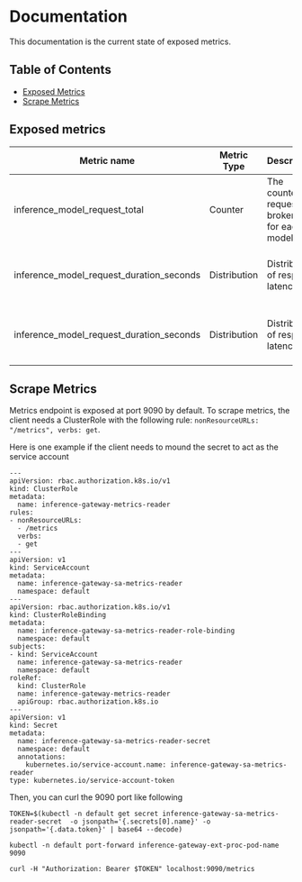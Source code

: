 # Documentation

This documentation is the current state of exposed metrics.

## Table of Contents
* [Exposed Metrics](#exposed-metrics)
* [Scrape Metrics](#scrape-metrics)

## Exposed metrics

| Metric name | Metric Type  | Description | Labels | Status | 
| ------------|--------------| ----------- | ------ | ------ |
| inference_model_request_total | Counter      | The counter of requests broken out for each model. | `model_name`=&lt;model-name&gt; <br> `target_model_name`=&lt;target-model-name&gt; ` | ALPHA |
| inference_model_request_duration_seconds | Distribution | Distribution of response latency. | `model_name`=&lt;model-name&gt; <br> `target_model_name`=&lt;target-model-name&gt; ` | ALPHA |
| inference_model_request_duration_seconds | Distribution      | Distribution of response latency. | `model_name`=&lt;model-name&gt; <br> `target_model_name`=&lt;target-model-name&gt; ` | ALPHA |

## Scrape Metrics

Metrics endpoint is exposed at port 9090 by default. To scrape metrics, the client needs a ClusterRole with the following rule:
`nonResourceURLs: "/metrics", verbs: get`.

Here is one example if the client needs to mound the secret to act as the service account
```
---
apiVersion: rbac.authorization.k8s.io/v1
kind: ClusterRole
metadata:
  name: inference-gateway-metrics-reader
rules:
- nonResourceURLs:
  - /metrics
  verbs:
  - get
---
apiVersion: v1
kind: ServiceAccount
metadata:
  name: inference-gateway-sa-metrics-reader
  namespace: default
---
apiVersion: rbac.authorization.k8s.io/v1
kind: ClusterRoleBinding
metadata:
  name: inference-gateway-sa-metrics-reader-role-binding
  namespace: default
subjects:
- kind: ServiceAccount
  name: inference-gateway-sa-metrics-reader
  namespace: default
roleRef:
  kind: ClusterRole
  name: inference-gateway-metrics-reader
  apiGroup: rbac.authorization.k8s.io
---
apiVersion: v1
kind: Secret
metadata:
  name: inference-gateway-sa-metrics-reader-secret
  namespace: default
  annotations:
    kubernetes.io/service-account.name: inference-gateway-sa-metrics-reader
type: kubernetes.io/service-account-token
```
Then, you can curl the 9090 port like following
```
TOKEN=$(kubectl -n default get secret inference-gateway-sa-metrics-reader-secret  -o jsonpath='{.secrets[0].name}' -o jsonpath='{.data.token}' | base64 --decode)

kubectl -n default port-forward inference-gateway-ext-proc-pod-name  9090

curl -H "Authorization: Bearer $TOKEN" localhost:9090/metrics
```